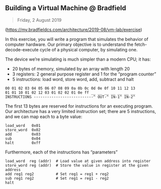 ## Building a Virtual Machine @ Bradfield

> Friday, 2 August 2019

(https://my.bradfieldcs.com/architecture/2019-08/vm-lab/exercise)

In this exercise, you will write a program that simulates the behavior of
computer hardware. Our primary objective is to understand the
fetch-decode-execute cycle of a physical computer, by simulating one.

The device we’re simulating is much simpler than a modern CPU; it has:

- 20 bytes of memory, simulated by an array with length 20
- 3 registers: 2 general purpose register and 1 for the “program counter”
- 5 instructions: load word, store word, add, subtract and halt

```text
00 01 02 03 04 05 06 07 08 09 0a 0b 0c 0d 0e 0f 10 11 12 13
01 01 10 01 02 12 03 01 02 02 01 0e ff __ __ __ __ __ __ __
INSTRUCTIONS ---------------------------^ OUT-^ IN-1^ IN-2^
```

The first 13 bytes are reserved for instructions for an executing program.
Our architecture has a very limited instruction set; there are 5 instructions,
and we can map each to a byte value:

```text
load_word   0x01
store_word  0x02
add         0x03
sub         0x04
halt        0xff
```

Furthermore, each of the instructions has “parameters”

```text
load_word  reg (addr)  # Load value at given address into register
store_word reg (addr)  # Store the value in register at the given address
add reg1 reg2          # Set reg1 = reg1 + reg2
sub reg1 reg2          # Set reg1 = reg1 - reg2
halt
```
